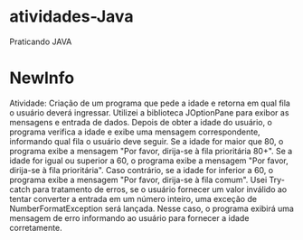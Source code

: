 # atividades-Java
Praticando JAVA

# NewInfo
Atividade: Criação de um programa que pede a idade e retorna em qual fila o usuário deverá ingressar.
Utilizei a biblioteca JOptionPane para exibor as mensagens e entrada de dados.
Depois de obter a idade do usuário, o programa verifica a idade e exibe uma mensagem correspondente, informando qual fila o usuário deve seguir. Se a idade for maior que 80, o programa exibe a mensagem "Por favor, dirija-se à fila prioritária 80+". Se a idade for igual ou superior a 60, o programa exibe a mensagem "Por favor, dirija-se à fila prioritária". Caso contrário, se a idade for inferior a 60, o programa exibe a mensagem "Por favor, dirija-se à fila comum".
Usei Try-catch para tratamento de erros, se o usuário fornecer um valor inválido ao tentar converter a entrada em um número inteiro, uma exceção de NumberFormatException será lançada. Nesse caso, o programa exibirá uma mensagem de erro informando ao usuário para fornecer a idade corretamente.
